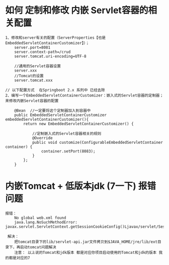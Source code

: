 # 如何 定制和修改 内嵌 Servlet容器的相关配置
    1、修改和server有关的配置（ServerProperties【也是EmbeddedServletContainerCustomizer】）；
        server.port=8081
        server.context-path=/crud
        server.tomcat.uri-encoding=UTF-8
        
        //通用的Servlet容器设置
        server.xxx
        //Tomcat的设置
        server.tomcat.xxx
    
    // 以下配置方式  在Springboot 2.x 系列中 已经去除
    2、编写一个EmbeddedServletContainerCustomizer：嵌入式的Servlet容器的定制器；来修改内嵌Servlet容器的配置
    
        @Bean  //一定要将这个定制器加入到容器中
        public EmbeddedServletContainerCustomizer embeddedServletContainerCustomizer(){
            return new EmbeddedServletContainerCustomizer() {
        
                //定制嵌入式的Servlet容器相关的规则
                @Override
                public void customize(ConfigurableEmbeddedServletContainer container) {
                    container.setPort(8083);
                }
            };
        }
    
#  内嵌Tomcat + 低版本jdk (7一下) 报错问题
    报错：
        No global web.xml found
        java.lang.NoSuchMethodError: javax.servlet.ServletContext.getSessionCookieConfig()Ljavax/servlet/SessionCookieConfig
        
     解决：
        把tomcat目录下的lib/servlet-api.jar文件拷贝到$JAVA_HOME/jre/lib/ext目录下，再启动tomcat问题解决
        注意： 以上说的Tomcat和jdk版本 都是对应你项目启动使用的Tomcat和jdk的版本 我的都是对应的7 